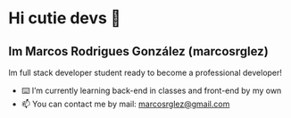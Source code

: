 # Hi cutie devs 👋
## Im Marcos Rodrigues González (marcosrglez)

Im full stack developer student ready to become a professional developer!
- ⌨️ I’m currently learning back-end in classes and front-end by my own
- 📫 You can contact me by mail: marcosrglez@gmail.com
